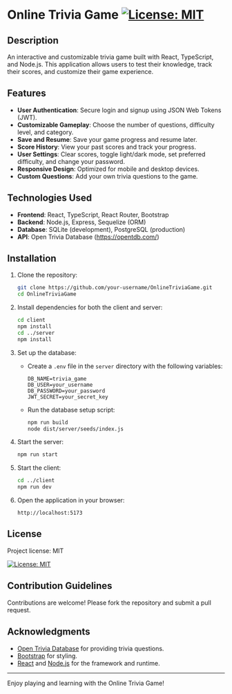 # Online Trivia Game [![License: MIT](https://img.shields.io/badge/License-MIT-yellow.svg)](https://opensource.org/licenses/MIT)

## Description

An interactive and customizable trivia game built with React, TypeScript, and Node.js. This application allows users to test their knowledge, track their scores, and customize their game experience.

## Features

- **User Authentication**: Secure login and signup using JSON Web Tokens (JWT).
- **Customizable Gameplay**: Choose the number of questions, difficulty level, and category.
- **Save and Resume**: Save your game progress and resume later.
- **Score History**: View your past scores and track your progress.
- **User Settings**: Clear scores, toggle light/dark mode, set preferred difficulty, and change your password.
- **Responsive Design**: Optimized for mobile and desktop devices.
- **Custom Questions**: Add your own trivia questions to the game.

## Technologies Used

- **Frontend**: React, TypeScript, React Router, Bootstrap
- **Backend**: Node.js, Express, Sequelize (ORM)
- **Database**: SQLite (development), PostgreSQL (production)
- **API**: Open Trivia Database (https://opentdb.com/)

## Installation

1. Clone the repository:
   ```bash
   git clone https://github.com/your-username/OnlineTriviaGame.git
   cd OnlineTriviaGame
   ```

2. Install dependencies for both the client and server:
   ```bash
   cd client
   npm install
   cd ../server
   npm install
   ```

3. Set up the database:
   - Create a `.env` file in the `server` directory with the following variables:
     ```
     DB_NAME=trivia_game
     DB_USER=your_username
     DB_PASSWORD=your_password
     JWT_SECRET=your_secret_key
     ```
   - Run the database setup script:
     ```bash
     npm run build
     node dist/server/seeds/index.js
     ```

4. Start the server:
   ```bash
   npm run start
   ```

5. Start the client:
   ```bash
   cd ../client
   npm run dev
   ```

6. Open the application in your browser:
   ```
   http://localhost:5173
   ```


## License
Project license: MIT

[![License: MIT](https://img.shields.io/badge/License-MIT-yellow.svg)](https://opensource.org/licenses/MIT)

## Contribution Guidelines

Contributions are welcome! Please fork the repository and submit a pull request.

## Acknowledgments

- [Open Trivia Database](https://opentdb.com/) for providing trivia questions.
- [Bootstrap](https://getbootstrap.com/) for styling.
- [React](https://reactjs.org/) and [Node.js](https://nodejs.org/) for the framework and runtime.

---
Enjoy playing and learning with the Online Trivia Game!